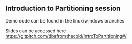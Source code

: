 ## Introduction to Partitioning session

Demo code can be found in the linux/windows branches

Slides can be accessed here: -  https://gitpitch.com/dbafromthecold/IntroToPartitioning#/
